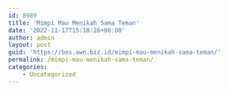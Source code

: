 ```yaml
---
id: 8989
title: 'Mimpi Mau Menikah Sama Teman'
date: '2022-11-17T15:18:26+00:00'
author: admin
layout: post
guid: 'https://bos.awn.biz.id/mimpi-mau-menikah-sama-teman/'
permalink: /mimpi-mau-menikah-sama-teman/
categories:
    - Uncategorized
---
```


